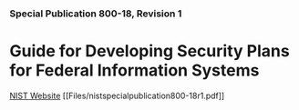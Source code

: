 ### Special Publication 800-18,  Revision 1

# Guide for Developing Security Plans for Federal Information Systems 

[NIST Website](https://csrc.nist.gov/publications/detail/sp/800-18/rev-1/final)
[[Files/nistspecialpublication800-18r1.pdf]]
